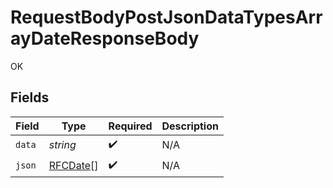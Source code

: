 # RequestBodyPostJsonDataTypesArrayDateResponseBody

OK


## Fields

| Field                               | Type                                | Required                            | Description                         |
| ----------------------------------- | ----------------------------------- | ----------------------------------- | ----------------------------------- |
| `data`                              | *string*                            | :heavy_check_mark:                  | N/A                                 |
| `json`                              | [RFCDate](../../types/rfcdate.md)[] | :heavy_check_mark:                  | N/A                                 |